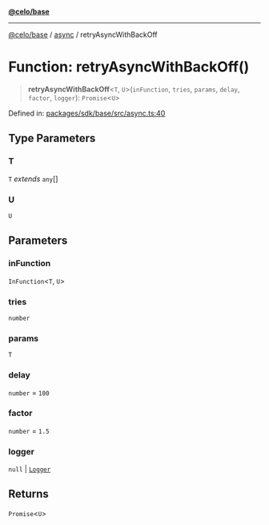 [**@celo/base**](../../README.md)

***

[@celo/base](../../README.md) / [async](../README.md) / retryAsyncWithBackOff

# Function: retryAsyncWithBackOff()

> **retryAsyncWithBackOff**\<`T`, `U`\>(`inFunction`, `tries`, `params`, `delay`, `factor`, `logger`): `Promise`\<`U`\>

Defined in: [packages/sdk/base/src/async.ts:40](https://github.com/celo-org/developer-tooling/blob/master/packages/sdk/base/src/async.ts#L40)

## Type Parameters

### T

`T` *extends* `any`[]

### U

`U`

## Parameters

### inFunction

`InFunction`\<`T`, `U`\>

### tries

`number`

### params

`T`

### delay

`number` = `100`

### factor

`number` = `1.5`

### logger

`null` | [`Logger`](../../logger/type-aliases/Logger.md)

## Returns

`Promise`\<`U`\>
